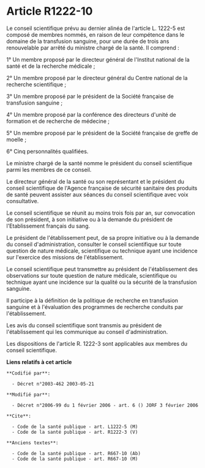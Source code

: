 # Article R1222-10

Le conseil scientifique prévu au dernier alinéa de l'article L. 1222-5 est composé de membres nommés, en raison de leur
compétence dans le domaine de la transfusion sanguine, pour une durée de trois ans renouvelable par arrêté du ministre chargé
de la santé. Il comprend :

1° Un membre proposé par le directeur général de l'Institut national de la santé et de la recherche médicale ;

2° Un membre proposé par le directeur général du Centre national de la recherche scientifique ;

3° Un membre proposé par le président de la Société française de transfusion sanguine ;

4° Un membre proposé par la conférence des directeurs d'unité de formation et de recherche de médecine ;

5° Un membre proposé par le président de la Société française de greffe de moelle ;

6° Cinq personnalités qualifiées.

Le ministre chargé de la santé nomme le président du conseil scientifique parmi les membres de ce conseil.

Le directeur général de la santé ou son représentant et le président du conseil scientifique de l'Agence française de
sécurité sanitaire des produits de santé peuvent assister aux séances du conseil scientifique avec voix consultative.

Le conseil scientifique se réunit au moins trois fois par an, sur convocation de son président, à son initiative ou à la
demande du président de l'Etablissement français du sang.

Le président de l'établissement peut, de sa propre initiative ou à la demande du conseil d'administration, consulter le
conseil scientifique sur toute question de nature médicale, scientifique ou technique ayant une incidence sur l'exercice des
missions de l'établissement.

Le conseil scientifique peut transmettre au président de l'établissement des observations sur toute question de nature
médicale, scientifique ou technique ayant une incidence sur la qualité ou la sécurité de la transfusion sanguine.

Il participe à la définition de la politique de recherche en transfusion sanguine et à l'évaluation des programmes de
recherche conduits par l'établissement.

Les avis du conseil scientifique sont transmis au président de l'établissement qui les communique au conseil
d'administration.

Les dispositions de l'article R. 1222-3 sont applicables aux membres du conseil scientifique.

**Liens relatifs à cet article**

	**Codifié par**:

	  - Décret n°2003-462 2003-05-21

	**Modifié par**:

	  - Décret n°2006-99 du 1 février 2006 - art. 6 () JORF 3 février 2006

	**Cite**:

	  - Code de la santé publique - art. L1222-5 (M)
	  - Code de la santé publique - art. R1222-3 (V)

	**Anciens textes**:

	  - Code de la santé publique - art. R667-10 (Ab)
	  - Code de la santé publique - art. R667-10 (M)

